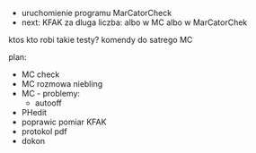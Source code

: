 - uruchomienie programu MarCatorCheck
- next: KFAK za dluga liczba: albo w MC albo w MarCatorChek


ktos kto robi takie testy?
komendy do satrego MC

plan:
- MC check
- MC rozmowa niebling
- MC - problemy:
	- autooff
- PHedit
- poprawic pomiar KFAK
- protokol pdf
- dokon